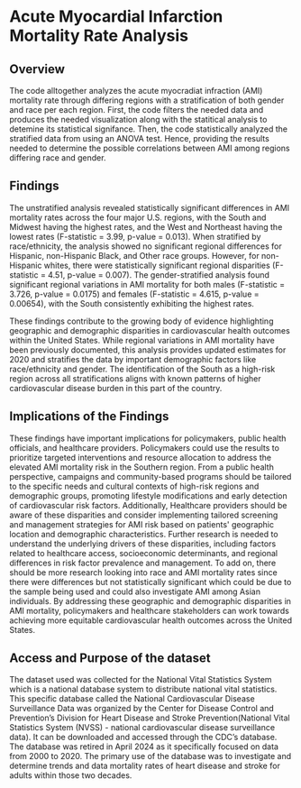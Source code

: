 # Acute Myocardial Infarction Mortality Rate Analysis

## Overview
The code alltogether analyzes the acute myocradiat infraction (AMI) mortality rate through differing regions with a stratification of both gender and race per each region. First, the code filters the needed data and produces the needed visualization along with the statitical analysis to detemine its statistical signifance. Then, the code statistically analyzed the stratified data from using an ANOVA test. Hence, providing the results needed to determine the possible correlations between AMI among regions differing race and gender.

## Findings
The unstratified analysis revealed statistically significant differences in AMI mortality rates across the four major U.S. regions, with the South and Midwest having the highest rates, and the West and Northeast having the lowest rates (F-statistic = 3.99, p-value = 0.013). When stratified by race/ethnicity, the analysis showed no significant regional differences for Hispanic, non-Hispanic Black, and Other race groups. However, for non-Hispanic whites, there were statistically significant regional disparities (F-statistic = 4.51, p-value = 0.007). The gender-stratified analysis found significant regional variations in AMI mortality for both males (F-statistic = 3.726, p-value = 0.0175) and females (F-statistic = 4.615, p-value = 0.00654), with the South consistently exhibiting the highest rates.


These findings contribute to the growing body of evidence highlighting geographic and demographic disparities in cardiovascular health outcomes within the United States. While regional variations in AMI mortality have been previously documented, this analysis provides updated estimates for 2020 and stratifies the data by important demographic factors like race/ethnicity and gender. The identification of the South as a high-risk region across all stratifications aligns with known patterns of higher cardiovascular disease burden in this part of the country.


## Implications of the Findings
These findings have important implications for policymakers, public health officials, and healthcare providers. Policymakers could use the results to prioritize targeted interventions and resource allocation to address the elevated AMI mortality risk in the Southern region. From a public health perspective, campaigns and community-based programs should be tailored to the specific needs and cultural contexts of high-risk regions and demographic groups, promoting lifestyle modifications and early detection of cardiovascular risk factors. Additionally, Healthcare providers should be aware of these disparities and consider implementing tailored screening and management strategies for AMI risk based on patients' geographic location and demographic characteristics. Further research is needed to understand the underlying drivers of these disparities, including factors related to healthcare access, socioeconomic determinants, and regional differences in risk factor prevalence and management. To add on, there should be more research looking into race and AMI mortality rates since there were differences but not statistically significant which could be due to the sample being used and could also investigate AMI among Asian individuals. By addressing these geographic and demographic disparities in AMI mortality, policymakers and healthcare stakeholders can work towards achieving more equitable cardiovascular health outcomes across the United States.


## Access and Purpose of the dataset
The dataset used was collected for the National Vital Statistics System which is a national database system to distribute national vital statistics. This specific database called the National Cardiovascular Disease Surveillance Data was organized by the Center for Disease Control and Prevention’s Division for Heart Disease and Stroke Prevention(National Vital Statistics System (NVSS) - national cardiovascular disease surveillance data). It can be downloaded and accessed through the CDC’s database. The database was retired in April 2024 as it specifically focused on data from 2000 to 2020. The primary use of the database was to investigate and determine trends and data mortality rates of heart disease and stroke for adults within those two decades.
